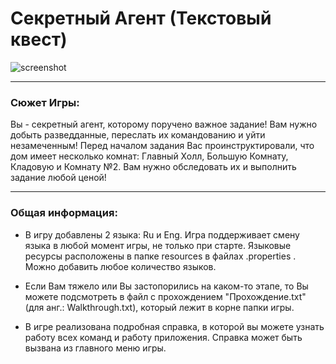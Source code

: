 # Секретный Агент (Текстовый квест)

<img src="screen.png" alt="screenshot"/><br/>

------------
### Сюжет Игры:
Вы - секретный агент, которому поручено важное задание!
Вам нужно добыть разведданные, переслать их командованию
и уйти незамеченным!
Перед началом задания Вас проинструктировали, что дом
имеет несколько комнат: Главный Холл, Большую Комнату,
Кладовую и Комнату №2. Вам нужно обследовать их
и выполнить задание любой ценой!

------------
### Общая информация:
- В игру добавлены 2 языка: Ru и Eng. Игра поддерживает смену языка в любой момент игры, не только при старте.
  Языковые ресурсы расположены в папке resources в файлах .properties . Можно добавить любое количество языков.
    
- Если Вам тяжело или Вы застопорились на каком-то этапе, то Вы можете подсмотреть
  в файл с прохождением "Прохождение.txt" (для анг.: Walkthrough.txt), который лежит в корне папки игры.

- В игре реализована подробная справка, в которой вы можете узнать работу всех команд и работу приложения.
  Справка может быть вызвана из главного меню игры.


    
